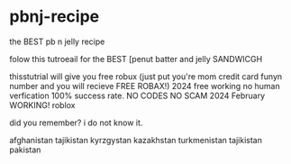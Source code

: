 # pbnj-recipe
the BEST pb n jelly  recipe

folow this tutroeail for the BEST [penut batter and jelly SANDWICGH

thisstutrial will give you free robux (just put you're mom credit card funyn number and you will recieve FREE ROBAX!)
2024 free working no human verfication 100% success rate. NO CODES NO SCAM 2024 February WORKING!
roblox

did you remember? i do not know it.

afghanistan
tajikistan
kyrzgystan
kazakhstan
turkmenistan
tajikistan
pakistan

